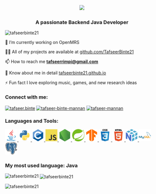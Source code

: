 <h1 align="center">
  <a href="https://git.io/typing-svg">
    <img src="https://readme-typing-svg.herokuapp.com/?lines=Hi,+There!+👋; This+is+Tafseer+Binte+Mannan; Nice+to+meet+you!&center=true&size=30">
  </a>
</h1>

<h3 align="center">A passionate Backend Java Developer</h3> <p align="left"> <img src="https://komarev.com/ghpvc/?username=tafseerbinte21&label=Profile%20views&color=0e75b6&style=flat" alt="tafseerbinte21" /> </p>

🔭 I’m currently working on OpenMRS

👨‍💻 All of my projects are available at [github.com/TafseerBinte21](https://github.com/TafseerBinte21)

📫 How to reach me **tafseerrimpi@gmail.com**

📄 Know about me in detail [tafseerbinte21.github.io](https://tafseerbinte21.github.io/)

⚡ Fun fact I love exploring music, games, and new research ideas

<h3 align="left">Connect with me:</h3> <p align="left"> <a href="https://www.facebook.com/tafseer.binte" target="blank"><img align="center" src="https://raw.githubusercontent.com/rahuldkjain/github-profile-readme-generator/master/src/images/icons/Social/facebook.svg" alt="tafseer.binte" height="30" width="40" /></a> <a href="https://www.linkedin.com/in/tafseer-binte-mannan/" target="blank"><img align="center" src="https://raw.githubusercontent.com/rahuldkjain/github-profile-readme-generator/master/src/images/icons/Social/linked-in-alt.svg" alt="tafseer-binte-mannan" height="30" width="40" /></a> <a href="https://www.researchgate.net/profile/Tafseer-Mannan" target="blank"><img align="center" src="https://raw.githubusercontent.com/rahuldkjain/github-profile-readme-generator/master/src/images/icons/Social/researchgate.svg" alt="tafseer-mannan" height="30" width="40" /></a> </p> <h3 align="left">Languages and Tools:</h3> <p align="left"> <a href="https://www.java.com" target="_blank" rel="noreferrer"> <img src="https://raw.githubusercontent.com/devicons/devicon/master/icons/java/java-original.svg" alt="java" width="40" height="40"/> </a> <a href="https://www.python.org" target="_blank" rel="noreferrer"> <img src="https://raw.githubusercontent.com/devicons/devicon/master/icons/python/python-original.svg" alt="python" width="40" height="40"/> </a> <a href="https://www.cprogramming.com/" target="_blank" rel="noreferrer"> <img src="https://raw.githubusercontent.com/devicons/devicon/master/icons/c/c-original.svg" alt="c" width="40" height="40"/> </a> <a href="https://www.javascript.com/" target="_blank" rel="noreferrer"> <img src="https://raw.githubusercontent.com/devicons/devicon/master/icons/javascript/javascript-original.svg" alt="javascript" width="40" height="40"/> </a> <a href="https://nodejs.org" target="_blank" rel="noreferrer"> <img src="https://raw.githubusercontent.com/devicons/devicon/master/icons/nodejs/nodejs-original.svg" alt="nodejs" width="40" height="40"/> </a> <a href="https://spring.io/projects/spring-framework" target="_blank" rel="noreferrer"> <img src="https://raw.githubusercontent.com/devicons/devicon/master/icons/spring/spring-original.svg" alt="spring" width="40" height="40"/> </a> <a href="https://www.tensorflow.org" target="_blank" rel="noreferrer"> <img src="https://raw.githubusercontent.com/devicons/devicon/master/icons/tensorflow/tensorflow-original.svg" alt="tensorflow" width="40" height="40"/> </a> <a href="https://www.w3schools.com/css/" target="_blank" rel="noreferrer"> <img src="https://raw.githubusercontent.com/devicons/devicon/master/icons/css3/css3-original-wordmark.svg" alt="css3" width="40" height="40"/> </a> <a href="https://www.w3.org/html/" target="_blank" rel="noreferrer"> <img src="https://raw.githubusercontent.com/devicons/devicon/master/icons/html5/html5-original-wordmark.svg" alt="html5" width="40" height="40"/> </a> <a href="https://numpy.org/" target="_blank" rel="noreferrer"> <img src="https://raw.githubusercontent.com/devicons/devicon/master/icons/numpy/numpy-original.svg" alt="numpy" width="40" height="40"/> </a> <a href="https://www.mysql.com/" target="_blank" rel="noreferrer"> <img src="https://raw.githubusercontent.com/devicons/devicon/master/icons/mysql/mysql-original-wordmark.svg" alt="mysql" width="40" height="40"/> </a> <a href="https://www.postgresql.org/" target="_blank" rel="noreferrer"> <img src="https://raw.githubusercontent.com/devicons/devicon/master/icons/postgresql/postgresql-original.svg" alt="postgresql" width="40" height="40"/> </a> </p> <h3 align="left">My most used language: Java</h3> <p><img align="left" src="https://github-readme-stats.vercel.app/api/top-langs?username=tafseerbinte21&show_icons=true&locale=en&layout=compact" alt="tafseerbinte21" /></p> <p>&nbsp;<img align="center" src="https://github-readme-stats.vercel.app/api?username=tafseerbinte21&show_icons=true&locale=en" alt="tafseerbinte21" /></p> <p><img align="center" src="https://github-readme-streak-stats.herokuapp.com/?user=tafseerbinte21&" alt="tafseerbinte21" /></p>
